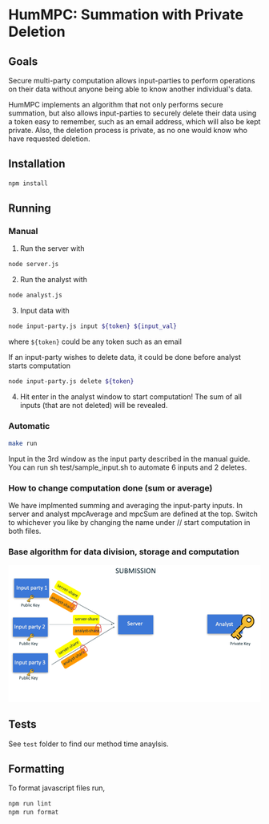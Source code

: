 # HumMPC: Summation with Private Deletion

## Goals

Secure multi-party computation allows input-parties to perform operations on their data without anyone being able to know another individual's data.

HumMPC implements an algorithm that not only performs secure summation, but also allows input-parties to securely delete their data using a token easy to remember, such as an email address, which will also be kept private. Also, the deletion process is private, as no one would know who have requested deletion.


## Installation

```bash
npm install
```

## Running

### Manual

1. Run the server with

```bash
node server.js
```

2. Run the analyst with

```bash
node analyst.js
```

3. Input data with

```bash
node input-party.js input ${token} ${input_val}
```

where `${token}` could be any token such as an email

If an input-party wishes to delete data, it could be done before analyst starts computation

```bash
node input-party.js delete ${token}
```

4. Hit enter in the analyst window to start computation! The sum of all inputs (that are not deleted) will be revealed.

### Automatic

```bash
make run
```

Input in the 3rd window as the input party described in the manual guide. You can run sh test/sample_input.sh to automate 6 inputs and 2 deletes.

### How to change computation done (sum or average)
We have implmented summing and averaging the input-party inputs. In server and analyst mpcAverage and mpcSum are defined at the top. Switch to whichever you like by changing the name under // start computation in both files.

### Base algorithm for data division, storage and computation

![](base.gif)

## Tests

See `test` folder to find our method time anaylsis.

## Formatting
To format javascript files run,

```bash
npm run lint
npm run format
```